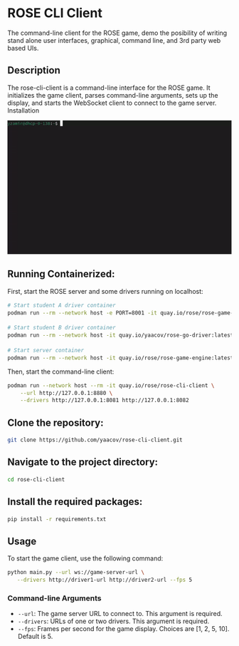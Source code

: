 # ROSE CLI Client

The command-line client for the ROSE game, demo the posibility of writing stand alone user interfaces, graphical, command line, and 3rd party web based UIs.

## Description

The rose-cli-client is a command-line interface for the ROSE game. It initializes the game client, parses command-line arguments, sets up the display, and starts the WebSocket client to connect to the game server.
Installation

![](https://github.com/yaacov/rose-cli-client/blob/b58a766518a893b6f221f20fc07747686ae4209d/demo.gif)

## Running Containerized:

First, start the ROSE server and some drivers running on localhost:

``` bash
# Start student A driver container
podman run --rm --network host -e PORT=8001 -it quay.io/rose/rose-game-ai-reference:latest

# Start student B driver container
podman run --rm --network host -it quay.io/yaacov/rose-go-driver:latest --port 8082

# Start server container
podman run --rm --network host -it quay.io/rose/rose-game-engine:latest
```

Then, start the command-line client:

``` bash
podman run --network host --rm -it quay.io/rose/rose-cli-client \
    --url http://127.0.0.1:8880 \
    --drivers http://127.0.0.1:8081 http://127.0.0.1:8082
```

## Clone the repository:

``` bash
git clone https://github.com/yaacov/rose-cli-client.git
```

## Navigate to the project directory:

``` bash
cd rose-cli-client
```

## Install the required packages:

``` bash
pip install -r requirements.txt
```
## Usage

To start the game client, use the following command:

``` bash
python main.py --url ws://game-server-url \
   --drivers http://driver1-url http://driver2-url --fps 5
```

### Command-line Arguments

- `--url`: The game server URL to connect to. This argument is required.
- `--drivers`: URLs of one or two drivers. This argument is required.
- `--fps`: Frames per second for the game display. Choices are [1, 2, 5, 10]. Default is 5.
